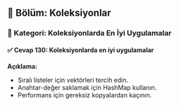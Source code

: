 ## 📘 Bölüm: Koleksiyonlar  
### 🔹 Kategori: Koleksiyonlarda En İyi Uygulamalar  
#### ✅ Cevap 130: Koleksiyonlarda en iyi uygulamalar

**Açıklama:**
- Sıralı listeler için vektörleri tercih edin.
- Anahtar-değer saklamak için HashMap kullanın.
- Performans için gereksiz kopyalardan kaçının.
